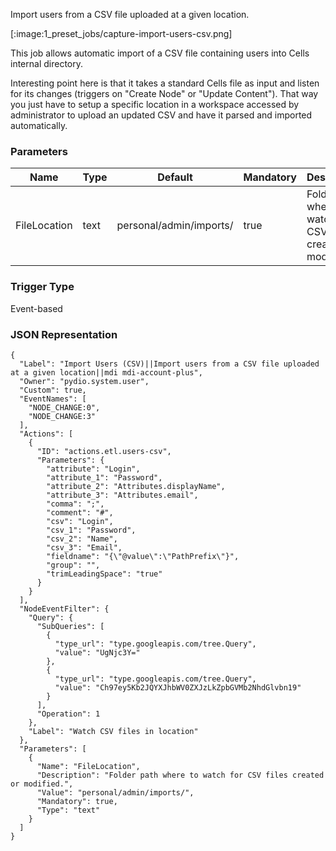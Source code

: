 
Import users from a CSV file uploaded at a given location.

[:image:1_preset_jobs/capture-import-users-csv.png]

This job allows automatic import of a CSV file containing users into Cells internal directory.

Interesting point here is that it takes a standard Cells file as input and listen for its changes (triggers on "Create Node" or "Update Content"). That way you just have to setup a specific 
location in a workspace accessed by administrator to upload an updated CSV and have it parsed and imported automatically.

### Parameters

|Name|Type|Default|Mandatory|Description|
|----|----|-------|---------|-----------|
|FileLocation|text|personal/admin/imports/|true|Folder path where to watch for CSV files created or modified.|



### Trigger Type
Event-based

### JSON Representation

```
{
  "Label": "Import Users (CSV)||Import users from a CSV file uploaded at a given location||mdi mdi-account-plus",
  "Owner": "pydio.system.user",
  "Custom": true,
  "EventNames": [
    "NODE_CHANGE:0",
    "NODE_CHANGE:3"
  ],
  "Actions": [
    {
      "ID": "actions.etl.users-csv",
      "Parameters": {
        "attribute": "Login",
        "attribute_1": "Password",
        "attribute_2": "Attributes.displayName",
        "attribute_3": "Attributes.email",
        "comma": ";",
        "comment": "#",
        "csv": "Login",
        "csv_1": "Password",
        "csv_2": "Name",
        "csv_3": "Email",
        "fieldname": "{\"@value\":\"PathPrefix\"}",
        "group": "",
        "trimLeadingSpace": "true"
      }
    }
  ],
  "NodeEventFilter": {
    "Query": {
      "SubQueries": [
        {
          "type_url": "type.googleapis.com/tree.Query",
          "value": "UgNjc3Y="
        },
        {
          "type_url": "type.googleapis.com/tree.Query",
          "value": "Ch97ey5Kb2JQYXJhbWV0ZXJzLkZpbGVMb2NhdGlvbn19"
        }
      ],
      "Operation": 1
    },
    "Label": "Watch CSV files in location"
  },
  "Parameters": [
    {
      "Name": "FileLocation",
      "Description": "Folder path where to watch for CSV files created or modified.",
      "Value": "personal/admin/imports/",
      "Mandatory": true,
      "Type": "text"
    }
  ]
}
```
